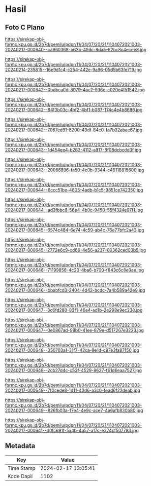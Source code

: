 # Hasil

## Foto C Plano

https://sirekap-obj-formc.kpu.go.id/2b7d/pemilu/pdpr/11/04/07/20/21/1104072021003-20240217-000640--ca960368-b62b-49dc-8da5-82bc8c4ecee8.jpg

https://sirekap-obj-formc.kpu.go.id/2b7d/pemilu/pdpr/11/04/07/20/21/1104072021003-20240214-235815--16e9d1c4-c254-442e-9a96-05d5b63fe719.jpg

https://sirekap-obj-formc.kpu.go.id/2b7d/pemilu/pdpr/11/04/07/20/21/1104072021003-20240217-000642--0bdbca0d-8979-4ac2-936c-c020e4f51542.jpg

https://sirekap-obj-formc.kpu.go.id/2b7d/pemilu/pdpr/11/04/07/20/21/1104072021003-20240217-000642--84f3b03c-4bf2-4bf1-b087-174c4e4b8686.jpg

https://sirekap-obj-formc.kpu.go.id/2b7d/pemilu/pdpr/11/04/07/20/21/1104072021003-20240217-000642--7067ed91-8200-43df-84c0-fa7b32abae67.jpg

https://sirekap-obj-formc.kpu.go.id/2b7d/pemilu/pdpr/11/04/07/20/21/1104072021003-20240217-000643--1d454ee4-b263-4112-a917-8f08dcbcdd3f.jpg

https://sirekap-obj-formc.kpu.go.id/2b7d/pemilu/pdpr/11/04/07/20/21/1104072021003-20240217-000643--20066896-fa50-4c0b-9344-c49118815600.jpg

https://sirekap-obj-formc.kpu.go.id/2b7d/pemilu/pdpr/11/04/07/20/21/1104072021003-20240217-000644--6ccc51be-4805-4adb-b1c5-9851ce742350.jpg

https://sirekap-obj-formc.kpu.go.id/2b7d/pemilu/pdpr/11/04/07/20/21/1104072021003-20240217-000644--ad3fbbc8-56e4-4b0c-9450-55f4324e97f1.jpg

https://sirekap-obj-formc.kpu.go.id/2b7d/pemilu/pdpr/11/04/07/20/21/1104072021003-20240217-000645--6574c484-6e74-4c59-ab4c-76e77bfc2a43.jpg

https://sirekap-obj-formc.kpu.go.id/2b7d/pemilu/pdpr/11/04/07/20/21/1104072021003-20240217-000645--2772e6c9-cd66-4e56-a237-00362ced03b5.jpg

https://sirekap-obj-formc.kpu.go.id/2b7d/pemilu/pdpr/11/04/07/20/21/1104072021003-20240217-000646--71199858-4c20-4ba6-b700-f843c6c8e0ae.jpg

https://sirekap-obj-formc.kpu.go.id/2b7d/pemilu/pdpr/11/04/07/20/21/1104072021003-20240217-000646--bbabfcd3-2404-4d42-bcdc-7a4b589a42e9.jpg

https://sirekap-obj-formc.kpu.go.id/2b7d/pemilu/pdpr/11/04/07/20/21/1104072021003-20240217-000647--3c6fd280-83f1-46e4-ad1b-2e298e9ec238.jpg

https://sirekap-obj-formc.kpu.go.id/2b7d/pemilu/pdpr/11/04/07/20/21/1104072021003-20240217-000647--0e0867ad-98b0-41ee-879e-d517267e3223.jpg

https://sirekap-obj-formc.kpu.go.id/2b7d/pemilu/pdpr/11/04/07/20/21/1104072021003-20240217-000648--350703a1-31f7-42ca-9e1d-c97e3fa87150.jpg

https://sirekap-obj-formc.kpu.go.id/2b7d/pemilu/pdpr/11/04/07/20/21/1104072021003-20240217-000648--2cb27d4c-c53f-4529-8627-f61d6eaa7527.jpg

https://sirekap-obj-formc.kpu.go.id/2b7d/pemilu/pdpr/11/04/07/20/21/1104072021003-20240217-000649--7f0cede8-1d11-43d6-a3c0-fead6f22deab.jpg

https://sirekap-obj-formc.kpu.go.id/2b7d/pemilu/pdpr/11/04/07/20/21/1104072021003-20240217-000649--826fb03a-17e4-4e9c-ace7-4a6afb830b80.jpg

https://sirekap-obj-formc.kpu.go.id/2b7d/pemilu/pdpr/11/04/07/20/21/1104072021003-20240217-000641--d0fc691f-5a4b-4a57-a17c-e274cf507783.jpg


## Metadata

| Key        | Value               |
| ---------- | ------------------- |
| Time Stamp | 2024-02-17 13:05:41 |
| Kode Dapil | 1102                |



